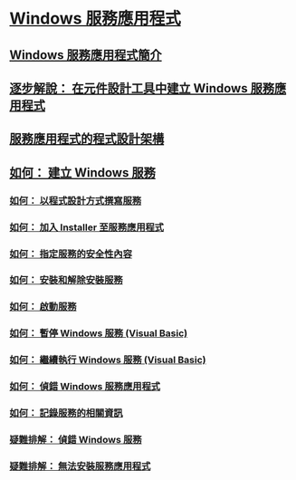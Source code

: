 # [Windows 服務應用程式](index.md)
## [Windows 服務應用程式簡介](introduction-to-windows-service-applications.md)
## [逐步解說： 在元件設計工具中建立 Windows 服務應用程式](walkthrough-creating-a-windows-service-application-in-the-component-designer.md)
## [服務應用程式的程式設計架構](service-application-programming-architecture.md)
## [如何： 建立 Windows 服務](how-to-create-windows-services.md)
### [如何： 以程式設計方式撰寫服務](how-to-write-services-programmatically.md)
### [如何： 加入 Installer 至服務應用程式](how-to-add-installers-to-your-service-application.md)
### [如何： 指定服務的安全性內容](how-to-specify-the-security-context-for-services.md)
### [如何： 安裝和解除安裝服務](how-to-install-and-uninstall-services.md)
### [如何： 啟動服務](how-to-start-services.md)
### [如何： 暫停 Windows 服務 (Visual Basic)](how-to-pause-a-windows-service-visual-basic.md)
### [如何： 繼續執行 Windows 服務 (Visual Basic)](how-to-continue-a-windows-service-visual-basic.md)
### [如何： 偵錯 Windows 服務應用程式](how-to-debug-windows-service-applications.md)
### [如何： 記錄服務的相關資訊](how-to-log-information-about-services.md)
### [疑難排解： 偵錯 Windows 服務](troubleshooting-debugging-windows-services.md)
### [疑難排解： 無法安裝服務應用程式](troubleshooting-service-application-wont-install.md)
